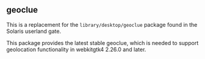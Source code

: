 ## geoclue

This is a replacement for the `library/desktop/geoclue` package found
in the Solaris userland gate.

This package provides the latest stable geoclue, which is needed to
support geolocation functionality in webkitgtk4 2.26.0 and later.
